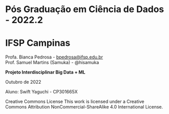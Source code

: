 # Pós Graduação em Ciência de Dados - 2022.2
# IFSP Campinas

Profa. Bianca Pedrosa - bpedrosa@ifsp.edu.br <br>
Prof. Samuel Martins (Samuka) - @hisamuka

**Projeto Interdisciplinar Big Data + ML**

Outubro de 2022

Aluno: Swift Yaguchi - CP301665X

Creative Commons License
This work is licensed under a Creative Commons Attribution
NonCommercial-ShareAlike 4.0 International License.
